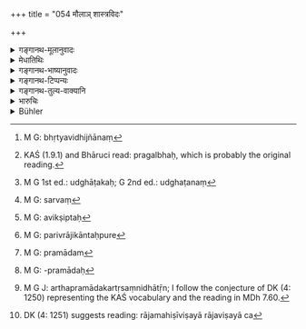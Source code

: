 +++
title = "054 मौलाञ् शास्त्रविदः"

+++

<details><summary>गङ्गानथ-मूलानुवादः</summary>

He shall appoint seven or eight ministers, with respectable status, versed in law, of heroic temperament, experienced in business, born of noble families, and thoroughly tested.—(54)
</details>

<details><summary>मेधातिथिः</summary>

[^५६]:
     M G: prakurvīta parīkṣitān


[^५५]:
     M G J DK (4: 1250): cāṣṭau, but the commentary reads vā.

पितृपितामहान्वयागता बहुसुतधनबान्धवाः प्रकटगोभूमिधनास् तद्देशवासिनो **मौलाः** । मूलं प्रतिष्ठा, तत्र भवा **मौलाः** । **शास्त्रविदः** । शास्त्रं शासनं भृत्यविज्ञानम्[^५७] । तेनान्ये ऽपि गुणा गृह्यन्ते । तद् यथा- "प्राज्ञः दृढकारी धारयिष्णुर् दक्षः वाग्मी प्रबलः[^५८] प्रतिपत्तिमान् उत्साहप्रभावयुक्तः क्लेशसहः शुचिर् दानशीलः योग्यसत्त्वयुक्तः स्तंभचापलहीनः प्रियो वैरिणाम् अकर्ता" (च्ड़्। कश् १.९.१) इति । **शूर**शब्देन राजकार्ये शरीरकलत्रापत्यधनादिष्व् अपि निरपेक्ष उच्यते । तथा मरणे ऽभीरुः, युद्धोत्साही, एक एव परिभवभयाद् बहुभिर् विरुध्यते, दृढप्रहारी बलवान् । **लब्धलक्षाः** । परिदृष्टकर्मताम् अनेनाह । दृष्टखड्गव्यापाराः कृतार्थाधिकाराः अनुभूतमन्त्रिभूमयः । **कुलोद्गतान्** कुलांकुशनिगृहीता ह्य् अकार्ये न वर्तन्ते । **सचिवान्** सहायान् । नित्यम् एते राज्ञः पार्श्ववर्तिनो भवेयुः । **सप्त वाष्टौ वा** । नियमो ऽयम् । येन चाल्प एकचित्ता भवन्ति । ततश् च राजमन्त्र उद्घाटिकः[^५९] स्यात् । बहूनाम् अपि मन्त्रभेदः । तस्माद् एतावन्त एव कर्तव्याः । **सुपरीक्षितान्** धर्मार्थकामभयोपधाभिः । सेयं परीक्षोच्यते । पुरोहितः — स्वल्पकार्ये राज्ञा व्याजेनाधिक्षिप्तः बहुनार्थसंप्रदानेनाप्तपुरुषैर् एकैकम् अमात्यम् उपजपेत् राजविनाशाय- "एतच् च सर्वमन्त्रिभ्यो[^६०] रोचते, अथ कथं भवते" इति । प्रत्याख्याने धर्मोपधाशुद्धः । सेनापतिः — केनचिद् उपदेशेन पूर्ववद् अधिक्षिप्तः[^६१] बहुना च संप्रदानेनाप्तपुरुषैर् एकैकम् अमात्यम् उपजपेद् राजविनाशाय- "एतच् च सर्वमन्त्रिभ्यो रोचते, अथ कथं भवते" इति । प्रत्याख्यान अर्थोपधाशुद्धः । परिव्राजिका अन्तःपुरे[^६२] लब्धविश्वासा एकैकम् अमात्यम् उपजपेत् — "सा राजमहिषी भवन्तं कामयते कृतसमागमोपया" इति । प्रत्याख्ह्याने कामोपधाशुद्धः । राजप्रयुक्ता एव केचित् पुरुषाः प्रवादम्[^६३] आविष्कुर्युः- "कृतसमयैर् अमात्यै राजा हन्यते" इति । उपलब्धप्रवादः[^६४] पुरोहितस्याप्तः कश्चिद् अमात्येषु मन्त्रं श्रावयेत्- "इमं प्रवादम् उपश्रुत्य भवतां निग्रहो राज्ञा क्रियते" इति । तेषाम् एव चान्यतमः पूर्वम् एव कृतसंवित्कः प्रत्येकं राजामात्येषूत्साहयेत् । तत्र ये प्रत्याचक्षते ते भयोपधाशुद्धाः ।


[^६४]:
     M G: -pramādaḥ


[^६३]:
     M G: pramādam


[^६२]:
     M G: parivrājikāntaḥpure


[^६१]:
     M G: avikṣiptaḥ


[^६०]:
     M G: sarvaṃ


[^५९]:
     M G 1st ed.: udghāṭakaḥ; G 2nd ed.: udghaṭanaṃ


[^५८]:
     KAŚ (1.9.1) and Bhāruci read: pragalbhaḥ, which is probably the original reading.


[^५७]:
     M G: bhṛtyavidhijñānaṃ

- <u>अथ वा</u> **मौल्ंआस्** तावत् कुर्याद् अर्थसमाहर्तृसंनिधातॄन्[^६५] । ये अर्थं ग्रामेभ्यः समाहरन्ति, समाहृतं च रक्षन्ति विनियुञ्जते च । सर्वथार्थव्यवहारिणो **मौलाः** कर्तव्या इत्य् उक्तं भवति । **शास्त्रविद्ः** बुद्धिसचिवा मन्त्रिणः । **शूरान्** बलाध्यक्षान् । **लब्धलक्षान्** इत्यादि सर्वेषां विशेषणम् । एकैकस्य समुदितपरीक्षा च योक्ता राजविषया[^६६] राजामात्येषूत्साहनम् इति, सा न युक्तेति मन्यन्ते । एष एव हि बुद्धिभेदो भवेद् अमात्यानाम् । तस्माद् अन्या काचित् स्त्री साध्वी प्रयोज्या अन्यश् च विनाशविषय उदाहार्यः ॥ ७.५४ ॥


[^६६]:
     DK (4: 1251) suggests reading: rājamahiṣīviṣayā rājaviṣayā ca


[^६५]:
     M G J: arthapramādakartṛsaṃnidhātṝn; I follow the conjecture of DK (4: 1250) representing the KAŚ vocabulary and the reading in MDh 7.60.
</details>

<details><summary>गङ्गानथ-भाष्यानुवादः</summary>

‘*Of respectable status*’;—hereditary servants of the king, possessed of
many children, and relations and much wealth, openly possessing vast
numbers of cattle and landed property, inhabitants of the kingdom.
‘*Mūla*’ is *status*; and those possessed of status are ‘*maula*’.

‘*Versed in law*’;—‘*śāstra*’ is *law, ordinance*; the law regulating
the conduct of servants; hence the term indicates other qualifications
also; such as—intelligent, of firm resolve, capable of much hard labour,
clever, eloquent, strong, respectable, endowed with courage and energy,
able to bear hardships, pure, liberal, equipped with estimable
character, free from both tardiness and fickleness, loved by men, not
prone to making enemies.

The term ‘*śūra*’, ‘*of heroic temperament*’, indicates one who, in his
zeal for the king’s work, takes no account of his body, life, children
or wealth, and also also not afraid of death, ever ready for battle, and
though alone, he is ever ready to engage in a fight with many
persons,—capable of striking hard, possessed of strength.

‘*Experienced in business*’;—this indicates the fact of their having
seen much work; those who have actually fought with the sword, who have
successfully accomplished their duties, who have had previous experience
in ministerial work.

‘*Born of noble families*;’—when people are moved by considerations of
their noble family, they desist from improper acts.

‘*Ministers*’— assistants.

These should always remain at the king’s side.

‘*Seven or eight*’—This is a restrictive rule; fewer than these are
likely to combine,—and this would render the king’s consultations
one-sided. On the other hand, if they are too many, there is likely to
be great diversities of opinion. Hence only seven or eight ministers are
to be appointed.

‘*Thoroughly tested*”—This refers to tests relative to (*a*) virtue,
(*b*) wealth, (*c*) love and (*d*) fear. For instance, (*a*) The Priest,
under the pretext of having been reprimanded in his work, by the king,
should approach each of the ministers with large presents sent through
trustworthy messengers, with proposals purporting to bring about the
king’s ruin, saying—‘this proposal has been approved by all the
ministers, how does it appear to you?’—If the minister thus approached,
repudiates the suggestion, he has been ‘tested with the test of
virtue.’—(*b*) The army—commander, under a similar pretext of having
been reprimanded, may approach one of the ministers with large presents
sent through trusted messengers, suggesting proposals for bringing about
the king’s ruin, saying—‘this has been approved by all ministers, what
do you think of it?’—If the minister should repudiate the suggestion, he
becomes ‘tested with the test of wealth.’ (*c*) A female ascetic who is
trusted in the king’s harem, shall approach each of the ministers,
saying—‘such and such a queen is in love with you and has made
arrangements for meeting you.’ If the man repudiates the suggestion, he
becomes ‘tested with the test of love.’—(*d*) Some persons, urged by the
king himself, should give out the rumour that ‘the king is being killed
by certain ministers who have made a combination against him’; having
heard this numour (rumour?), a trusted man in the priest’s employ should
suggest to the ministers the following plan—‘on hearing this rumour the
king is going to punish you’; one of these men, having previously
entered into the plan, should approach each of the ministers and urge
them to activity; the ministers who repudiate this suggestion become
‘tested with the test of fear.’

Or, he shall appoint such ministers of finance as are ‘*maula*’ *i.e*.,
capable of collecting and guarding and rightly spending wealth; that is,
those who collect wealth from the villages, and carefully keep and
rightly spend what has been collected. The meaning thus is that he shall
appoint such finance ministers as are experts in money-matters.—‘*Versed
in lavs*’— the councillors that he appoints should be learned.—The
army-commanders that he appoints should be ‘*of heroic temperament*.’
‘*Experienced*’ and the other epithets qualify each of those mentioned
above.

Some people hold that the ‘testing’ of ministers, in the manner related
above, is not the right thing to do; they hold that such testing may
actually produce unfaithful feelings in the minds of the ministers.
Hence some other faithful woman (than the queen herself) should be
employed (in the test); and the intrigue too should he proposed against
some other person than the King himself.—(54)
</details>

<details><summary>गङ्गानथ-टिप्पन्यः</summary>

‘*Labdhalakṣān*’—‘Experienced’ (Medhātithi);—‘who fail not in their
undertakings’ (Govindarāja, Nandana and Rāghavānanda);—‘skilled in the
use of weapons.’

‘*Suparīkṣitān*’—‘Tried through temptations’ (Medhātithi);—‘tried as to
incorruptibiliy’ (Nārāyaṇa);—‘tested by spies’ (Govindarāja);—‘bound to
fidelity by oath, by touching the images of gods and such sacred objects
(Kullūka and Rāghavānandà).

This verse is quoted in *Mitākṣarā* (on 1.311) to the effect that the
king should appoint seven or eight councillors;—in *Parāśaramādhava*
(Ācāra p. 405);—in *Vīramitrodaya* (Rājanīti, p. 177), which explains,
‘*labdhalakṣān*’ as ‘*paridṛṣtakarmaṇaḥ*’, ‘who have seen action’,
*i.e*., ‘experienced’;—in *Nītimayūkha* (p. 61), which explains
‘*labdhalakṣān*’ as ‘clever’,—‘*maulān*’ as ‘hereditary’;—and in
*Rājanītiratnākara* (p. 9b).
</details>

<details><summary>गङ्गानथ-तुल्य-वाक्यानि</summary>

**(verses 7.54-55)  
**

*Viṣṇu* (3.71).—‘He shall appoint ministers to help him in his affairs,
who are pure, free from covetousness, attentive and able.’

*Yājñavalkya* (1.310-311),—‘He shall appoint ministers who are
intelligent, hereditarily connected, firm and pure; with these he shall
take counsel; as also with the Brāhmaṇa.’

*Matsyapurāṇa* (Vīramitrodaya-Rājanīti, p. 175).—‘He shall appoint such
assistants for himself as are brave, of noble family, strong, endowed
with wealth, beauty, nobility and other good qualities, self-controlled,
endowed with forgiveness, capable of hard work, courageous, knowing the
duty, of sweet speech,

capable of offering salutary advice and devoted to their master.’

*Viṣṇudharmottara* (Vīramitrodaya-Rājanīti, p. 175).—‘The attendants of
the king shall he gentle, high-born, brave, equipped with knowledge,
free from jealousy, not mean, pure and clever.’

*Mahābhārata* (Do.).—‘The king should appoint only such ministers as are
able and have been duly tested.’

Do. (*Rājadharma*) (Do., p. 177).—‘The king shall honour that minister
who is grateful, intelligent, free from meanness, firmly devoted to him,
firm in his duty and firmly grounded in political science.’

*Parāśara* (Do., p. 178).—‘The king shall appoint as ministers,
counsellors, ambassadors, priests, judge and members of the
assembly,—such people as may he devoted to his welfare and safety.’

*Kātyāyana* (Do.).—The king shall appoint as his minister a Brāhmaṇa,
noble-born and devoted to the king, expert in his business.’

*Śukranīti* (2.106-109).—‘The king shall examine his officers with
reference to their work, companionship, merit, habits, family-relations
and other things; and place confidence in those that are found
trustworthy.’

*Matsyapurāṇa* (Vīramitrodaya-Rājanīti, p. 174).—‘Immediately after his
anointment, the king shall proceed to select his assistants; even an
undertaking that is easy is difficult to he accomplished by a single
man, especially when one who has no assistant; how much more is the work
of the king which involves great issues! Therefore the king shall
himself select assistants born of noble families.’

*Arthaśāstra* (p. 41).—‘He shall appoint as ministers such persons as
have been his fellow-students; as he is cognisant of the purity of their
character, and hence has trust in them; so says Bharadvāja. This is
denied by Viśālākṣa, who holds that as these men have sported with him,
they are likely to disregard him; hence as ministers he should appoint
such men as share his secrets; because such men have the same habits and
defects as himself; as these men knowing that the king knows their
secrets will never misbehave towards him. Parāśara holds that this
objection is common to both; the king also knowing that they know his
secrets, will follow them in their acts of commission and omission;
hence he should appoint as ministers such persons as might have helped
him in dangerous situations; because their attachment to him has been
actually seen. Piśuna denies this; the feeling here mentioned is an
emotion, it is not a lasting quality of the mind; hence the king should
appoint as ministers such persons as have, in actual practice, been
found to have acted in strict accordance with orders; because the
quality of these will have been actually perceived. This again is denied
by Kauṇapadanta; because even these men would not be endowed with other
qualities necessary in ministers; therefore he shall appoint as
ministers such persons as have been hereditary ministers, because the
antecedents of such men are fully known; they will not abandon him even
though ill-treated, because of the hereditary relationship. This is
denied by Vātavyādhi, on the ground that such men would arrogate to
themselves all the powers of the master and would behave as such;
therefore be shall appoint as ministers such persons as are well-versed
in political science and are strangers; strangers would regard the king
as holding the rod of chastisement and would never misbehave. This is
denied by Bāhudantī-putra, on the ground that a man, though possessing
theoretical knowledge, if devoid of practical experience, would come to
grief; hence he should appoint as ministers such persons as are endowed
with the qualities of nobility of birth, wisdom, purity, bravery and
loyalty. All these opinions are right, says Kauṭilya; but the real
character of men can he ascertained only from actual experience; hence
the king shall examine the ministerial capacity of the persons
concerned, the exigencies of time and place, and also the nature of the
work in hand and then appoint them as *ministers*, not as the *chief
minister*.’

*Kāmandaka* (4.27-30).—‘*Upadhās* are the means of testing honesty, and
by these the king should test his dependants. A person who has got a
good many friends to deter him from the paths of vice, who is not a
foreigner by birth, who possesses noble lineage and character and great
physical strength, who is eloquent and audacious in speech and is
farsighted, energetic and ready-witted, who is free from obstinacy and
fickleness and is faithful to his friends, who is painstaking and pure
and truthful, who is blessed with equanimity, cheerfulness, patience,
gravity and health, who is a master of all the arts, dexterous, prudent
and retentive, unswerving in his devotion, and not prone to avenge the
wrongs done to him by his sovereign,—such a person should be selected as
the minister. Accuracy of memory, exclusive devotion to the ways and
means and the Empire, grave consideration of the *pros* and *cons* of a
question, unerring judgment, firmness, and observance of secrecy
regarding all counsels,—these are the necessary qualifications of a
minister.’

Do. (11.61).—‘A mantra or counsel consists of five parts: supports,
means to ends, divisions of time and place, averting of calamities and
final success.’

Do. (11.74).—‘Manu says twelve, Bṛhaspati says sixteen, and Uśanas says
twenty, ministers should form a cabinet.’

*Arthaśāstra* (p. 48).—‘Accompanied by the Chief Minister and the
Domestic Priest, he shall, in the first instance, appoint ministers to
unimportant posts, and there test them by means of tests.’

Do. (p. 76).—‘The cabinet of ministers shall consist of twelve—say the
followers of Manu; sixteen, say the followers of Bṛhaspati; twenty, say
the followers of Uśanas; the number shall depend on the king’s own
capacity, says Kauṭilya.’
</details>

<details><summary>भारुचिः</summary>

_यस्मात्_,
</details>

<details><summary>Bühler</summary>

054	Let him appoint seven or eight ministers whose ancestors have been royal servants, who are versed in the sciences, heroes skilled in the use of weapons and descended from (noble) families and who have been tried.
</details>
